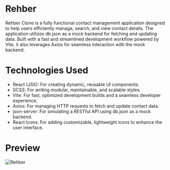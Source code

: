 # Rehber
Rehber Clone is a fully functional contact management application designed to help users efficiently manage, search, and view contact details. The application utilizes db.json as a mock backend for fetching and updating data. Built with a fast and streamlined development workflow powered by Vite, it also leverages Axios for seamless interaction with the mock backend.
# Technologies Used
- React (JSX): For creating dynamic, reusable UI components.
- SCSS: For writing modular, maintainable, and scalable styles.
- Vite: For fast, optimized development builds and a seamless developer experience.
- Axios: For managing HTTP requests to fetch and update contact data.
- json-server: For simulating a RESTful API using db.json as a mock backend.
- React Icons: For adding customizable, lightweight icons to enhance the user interface.
# Preview
![Rehber](https://github.com/user-attachments/assets/56e8ad02-7d2b-44a5-a389-846a81b3f6a4)

